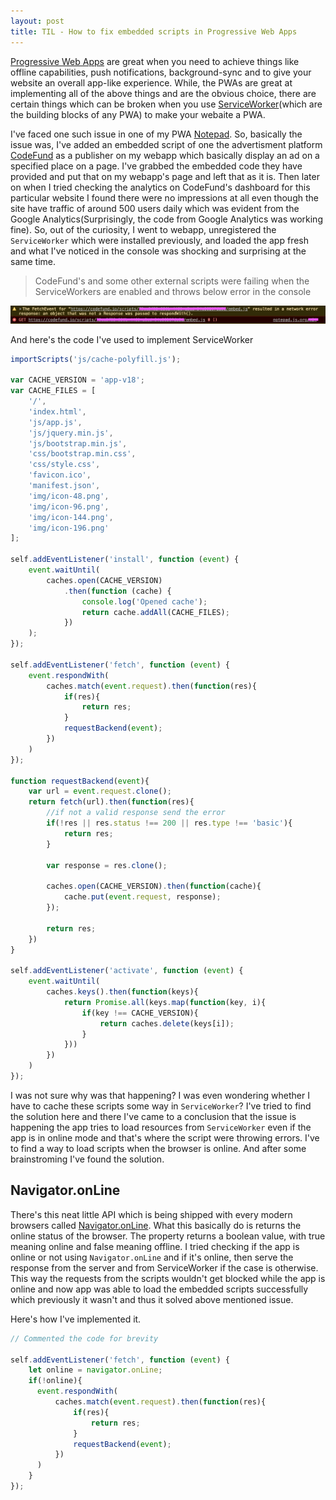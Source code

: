 ```yaml
---
layout: post
title: TIL - How to fix embedded scripts in Progressive Web Apps
---
```


[Progressive Web Apps](https://developers.google.com/web/progressive-web-apps/) are great when you need to achieve things like offline capabilities, push notifications, background-sync and to give your website an overall app-like experience. While, the PWAs are great at implementing all of the above things and are the obvious choice, there are certain things which can be broken when you use [ServiceWorker](https://developer.mozilla.org/en-US/docs/Web/API/Service_Worker_API)(which are the building blocks of any PWA) to make your webaite a PWA. 

I've faced one such issue in one of my PWA [Notepad](https://notepad.js.org). So, basically the issue was, I've added an embedded script of one the advertisment platform [CodeFund](https://codefund.io) as a publisher on my webapp which basically display an ad on a specified place on a page. I've grabbed the embedded code they have provided and put that on my webapp's page and left that as it is. Then later on when I tried checking the analytics on CodeFund's dashboard for this particular website I found there were no impressions at all even though the site have traffic of around 500 users daily which was evident from the Google Analytics(Surprisingly, the code from Google Analytics was working fine). So, out of the curiosity, I went to webapp, unregistered the `ServiceWorker` which were installed previously, and loaded the app fresh and what I've noticed in the console was shocking and surprising at the same time. 

> CodeFund's and some other external scripts were failing when the ServiceWorkers are enabled and throws below error in the console

![](images/service-worker-error.png)

And here's the code I've used to implement ServiceWorker

```js
importScripts('js/cache-polyfill.js');

var CACHE_VERSION = 'app-v18';
var CACHE_FILES = [
    '/',
    'index.html',
    'js/app.js',
    'js/jquery.min.js',
    'js/bootstrap.min.js',
    'css/bootstrap.min.css',
    'css/style.css',
    'favicon.ico',
    'manifest.json',
    'img/icon-48.png',
    'img/icon-96.png',
    'img/icon-144.png',
    'img/icon-196.png'
];

self.addEventListener('install', function (event) {
    event.waitUntil(
        caches.open(CACHE_VERSION)
            .then(function (cache) {
                console.log('Opened cache');
                return cache.addAll(CACHE_FILES);
            })
    );
});

self.addEventListener('fetch', function (event) {
    event.respondWith(
        caches.match(event.request).then(function(res){
            if(res){
                return res;
            }
            requestBackend(event);
        })
    )
});

function requestBackend(event){
    var url = event.request.clone();
    return fetch(url).then(function(res){
        //if not a valid response send the error
        if(!res || res.status !== 200 || res.type !== 'basic'){
            return res;
        }

        var response = res.clone();

        caches.open(CACHE_VERSION).then(function(cache){
            cache.put(event.request, response);
        });

        return res;
    })
}

self.addEventListener('activate', function (event) {
    event.waitUntil(
        caches.keys().then(function(keys){
            return Promise.all(keys.map(function(key, i){
                if(key !== CACHE_VERSION){
                    return caches.delete(keys[i]);
                }
            }))
        })
    )
});
```

I was not sure why was that happening? I was even wondering whether I have to cache these scripts some way in `ServiceWorker`? I've tried to find the solution here and there I've came to a conclusion that the issue is happening the app tries to load resources from `ServiceWorker` even if the app is in online mode and that's where the script were throwing errors. I've to find a way to load scripts when the browser is online. And after some brainstroming I've found the solution.


## Navigator.onLine

There's this neat little API which is being shipped with every modern browsers called [Navigator.onLine](https://developer.mozilla.org/en-US/docs/Web/API/NavigatorOnLine/onLine). What this basically do is returns the online status of the browser. The property returns a boolean value, with true meaning online and false meaning offline. I tried checking if the app is online or not using `Navigator.onLine` and if it's online, then serve the response from the server and from ServiceWorker if the case is otherwise. This way the requests from the scripts wouldn't get blocked while the app is online and now app was able to load the embedded scripts successfully which previously it wasn't and thus it solved above mentioned issue.

Here's how I've implemented it.

```js
// Commented the code for brevity

self.addEventListener('fetch', function (event) {
    let online = navigator.onLine;
    if(!online){
      event.respondWith(
          caches.match(event.request).then(function(res){
              if(res){
                  return res;
              }
              requestBackend(event);
          })
      )
    }
});
```

